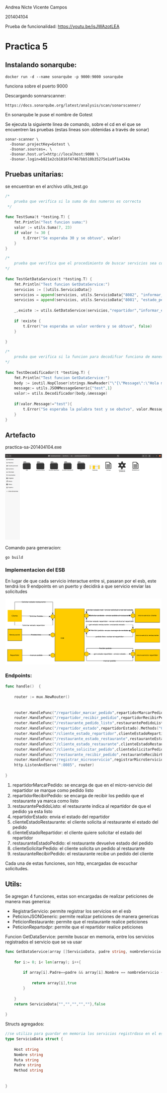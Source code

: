 Andrea Nicte Vicente Campos

201404104



Prueba de funcionalidad: https://youtu.be/isJWAzotLEA

# Practica 5



## Instalando sonarqube:

```
docker run -d --name sonarqube -p 9000:9000 sonarqube
```

funciona sobre el puerto 9000



Descargando sonnarscanner:

```
https://docs.sonarqube.org/latest/analysis/scan/sonarscanner/
```



En sonarqube le puse el nombre de Gotest



Se ejecuta la siguiente linea de comando, sobre el cd en el que se encuentren las pruebas (estas lineas son obtenidas a través de sonar)

```
sonar-scanner \
  -Dsonar.projectKey=Gotest \
  -Dsonar.sources=. \
  -Dsonar.host.url=http://localhost:9000 \
  -Dsonar.login=b821e2cb1016f47467bb510b35275e1a9f1a434a
```



## Pruebas unitarias:

se encuentran en el archivo utils_test.go



```go
/*
	prueba que verifica si la suma de dos numeros es correcta
 */

func TestSuma(t *testing.T) {
	fmt.Println("Test funcion suma:")
	valor := utils.Suma(7, 23)
	if valor != 30 {
		t.Error("Se esperaba 30 y se obtuvo", valor)
	}
}
```



```go
/*
	prueba que verifica que el procedimiento de buscar servicios sea correcto
*/

func TestGetDataService(t *testing.T) {
	fmt.Println("Test funcion GetDataService:")
	servicios := []utils.ServicioData{}
	servicios = append(servicios, utils.ServicioData{"8082", "informar_estado_cliente","/informar_estado_cliente","repartidor","GET"})
	servicios = append(servicios, utils.ServicioData{"8081", "estado_pedido","/estado_pedido","restaurante","GET"})

	_,existe := utils.GetDataService(servicios,"repartidor","informar_estado_cliente")

	if !existe {
		t.Error("se esperaba un valor verdero y se obtuvo", false)
	}

}
```

```go
/*
	preuba que verifica si la funcion para decodifcar funciona de manera cocrrecta
*/

func TestDecodificador(t *testing.T) {
	fmt.Println("Test funcion GetDataService:")
	body := ioutil.NopCloser(strings.NewReader("\"{\"Message\":\"Hola mundo\",\"Id\":1}\""))
	message:= utils.JSONMessageGeneric{"test",1}
	valor:= utils.Decodificador(body,&message)

	if(valor.Message!="test"){
		t.Error("Se esperaba la palabra test y se obutvo", valor.Message)
	}
}
```



## Artefacto

practica-sa-201404104.exe

![img2](z-imagenes/img1.png)



Comando para generacion:

```
go build
```



### Implementacion del ESB

En lugar de que cada servicio interactue entre si, pasaran por el esb, este tendrá los 9 endpoints en un puerto y decidirá a que servicio enviar las solicitudes 



![img2](z-imagenes/img2.png)



### Endpoints:

```go
func handle()  {

	router := mux.NewRouter()


	router.HandleFunc("/repartidor_marcar_pedido",repartidorMarcarPedido).Methods("POST")
	router.HandleFunc("/repartidor_recibir_pedidio",repartidorRecibirPedido).Methods("POST")
	router.HandleFunc("/restaurante_pedido_listo",restaurantePedidoListo).Methods("POST")
	router.HandleFunc("/repartidor_estado",repartidorEstado).Methods("GET")
	router.HandleFunc("/cliente_estado_repartidor",clienteEstadoRepartidor).Methods("GET")
	router.HandleFunc("/restaurante_estado_restaurante",restauranteEstadoPedido).Methods("GET")
	router.HandleFunc("/cliente_estado_restaurante",clienteEstadoRestaurante).Methods("GET")
	router.HandleFunc("/cliente_solicitar_pedido",clienteSolicitarPedido).Methods("POST")
	router.HandleFunc("/restaurante_recibir_pedido",restauranteRecibirPedido).Methods("POST")
	router.HandleFunc("/registrar_microservicio",registrarMicroServicio).Methods("POST")
	http.ListenAndServe(":8085", router)

}
```



1. repartidorMarcarPedido: se encarga de que en el micro-servicio del repartidor se marque como pedido listo
2. repartidorRecibirPedido: se encarga de recibir los pedido que el restaurante ya marca como listo
3. restaurantePedidoListo: el restaurante indica al repartidor de que el pedido ya esta listo
4. repartidorEstado: envia el estado del repartidor
5. clienteEstadoRestaurante: el cliente solicita al restaurante el estado del pedido
6. clienteEstadoRepartidor: el cliente quiere solicitar el estado del repartidor
7. restauranteEstadoPedido: el restaurante devuelve estado del pedido
8. clienteSolicitarPedido: el cliente solicita un pedido al restaurante
9. restauranteRecibirPedido: el restaurante recibe un pedido del cliente



Cada una de estas funciones, son http, encargadas de escuchar solicitudes. 



## Utils:

Se agregan 4 funciones, estas son encargadas de realizar peticiones de manera mas generica:

- RegistrarServicio: permite registrar los servicios en el esb
- PeticionJSONGeneric: permite realizar peticiones de manera genericas
- PeticionRestaurante: permite que el restaurante realice peticiones 
- PeticionRepartodpr: permite que el repartidor realice peticiones



Funcion GetDataService: permite buscar en memoria, entre los servicios registrados el servicio que se va usar

```go
func GetDataService(array []ServicioData, padre string, nombreServicio string) (ServicioData, bool){

	for i:= 0; i< len(array); i++{

		if array[i].Padre==padre && array[i].Nombre == nombreServicio {

			return array[i],true
		}

	}
	return ServicioData{"","","","",""},false

}
```



Structs agregados: 

```go
//se utiliza para guardar en memoria los servicios registrdaso en el esb
type ServicioData struct {

	Host string
	Nombre string
	Ruta string
	Padre string
	Method string


}
```

